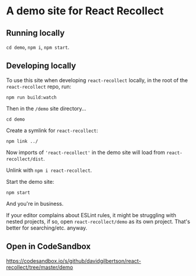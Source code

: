 # A demo site for React Recollect

## Running locally

`cd demo`, `npm i`, `npm start`.

## Developing locally

To use this site when developing `react-recollect` locally, in the root of the
`react-recollect` repo, run:

```
npm run build:watch
```

Then in the `/demo` site directory...

```
cd demo
```

Create a symlink for `react-recollect`:

```
npm link ../
```

Now imports of `'react-recollect'` in the demo site will load from
`react-recollect/dist`.

Unlink with `npm i react-recollect`.

Start the demo site:

```
npm start
```

And you're in business.

If your editor complains about ESLint rules, it might be struggling with nested projects,
if so, open `react-recollect/demo` as its own project. That's better for searching/etc. anyway.

## Open in CodeSandbox

https://codesandbox.io/s/github/davidgilbertson/react-recollect/tree/master/demo
